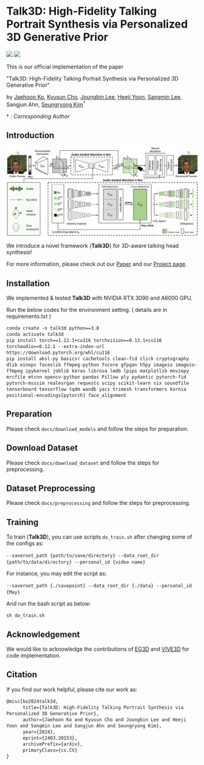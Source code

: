 # Talk3D: High-Fidelity Talking Portrait Synthesis via Personalized 3D Generative Prior
<a href="https://arxiv.org/abs/2403.20153"><img src="https://img.shields.io/badge/arXiv-2403.20153-%23B31B1B"></a>
<a href="https://ku-cvlab.github.io/Talk3D/ "><img src="https://img.shields.io/badge/Project%20Page-online-brightgreen"></a>
<br>

This is our official implementation of the paper 

"Talk3D: High-Fidelity Talking Portrait Synthesis via Personalized 3D Generative Prior"

by [Jaehoon Ko](https://github.com/mlnyang), [Kyusun Cho](https://github.com/kyustorm7), [Joungbin Lee](https://github.com/joungbinlee), [Heeji Yoon](https://github.com/yoon-heez), [Sangmin Lee](https://github.com/00tilinfinity), Sangjun Ahn, [Seungryong Kim](https://cvlab.korea.ac.kr)<sup>&dagger;</sup>

&dagger; : *Corresponding Author*

## Introduction
![image](./docs/structure.png)
<!-- <br> -->
We introduce a novel framework (**Talk3D**) for 3D-aware talking head synthesis!

For more information, please check out our [Paper](https://arxiv.org/abs/2403.20153) and our [Project page](https://ku-cvlab.github.io/Talk3D/).

## Installation
We implemented & tested **Talk3D** with NVIDIA RTX 3090 and A6000 GPU.

Run the below codes for the environment setting. ( details are in requirements.txt )
```
conda create -n talk3d python==3.8
conda activate talk3d
pip install torch==1.12.1+cu116 torchvision==0.13.1+cu116 torchaudio==0.12.1 --extra-index-url https://download.pytorch.org/whl/cu116
pip install absl-py basicsr cachetools clean-fid click cryptography dlib einops facexlib ffmpeg-python fvcore gfpgan h5py imageio imageio-ffmpeg ipykernel joblib keras librosa lmdb lpips matplotlib moviepy mrcfile mtcnn opencv-python pandas Pillow ply pydantic pytorch-fid pytorch-msssim realesrgan requests scipy scikit-learn six soundfile tensorboard tensorflow tqdm wandb yacs trimesh transformers kornia positional-encodings[pytorch] face_alignment
```

## Preparation

Please check `docs/download_models` and follow the steps for preparation.

## Download Dataset

Please check `docs/download_dataset` and follow the steps for preprocessing.

## Dataset Preprocessing

Please check `docs/preprocessing` and follow the steps for preprocessing.

## Training

To train (**Talk3D**), you can use scripts `do_train.sh` after changing some of the configs as:

`--saveroot_path {path/to/save/directory} --data_root_dir {path/to/data/directory} --personal_id {video name}`

For instance, you may edit the script as:

`--saveroot_path {./savepoint} --data_root_dir {./data} --personal_id {May}`

And run the bash script as below:

```
sh do_train.sh
```

## Acknowledgement

We would like to acknowledge the contributions of [EG3D](https://github.com/NVlabs/eg3d) and [VIVE3D](https://github.com/afruehstueck/VIVE3D) for code implementation.

## Citation
If you find our work helpful, please cite our work as:
```
@misc{ko2024talk3d,
      title={Talk3D: High-Fidelity Talking Portrait Synthesis via Personalized 3D Generative Prior}, 
      author={Jaehoon Ko and Kyusun Cho and Joungbin Lee and Heeji Yoon and Sangmin Lee and Sangjun Ahn and Seungryong Kim},
      year={2024},
      eprint={2403.20153},
      archivePrefix={arXiv},
      primaryClass={cs.CV}
}
```